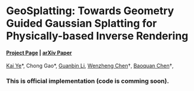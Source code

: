 # GeoSplatting: Towards Geometry Guided Gaussian Splatting for Physically-based Inverse Rendering

#### [Project Page](https://pku-vcl-geometry.github.io/GeoSplatting/) | [arXiv Paper](http://arxiv.org/abs/2410.24204)

[Kai Ye](https://illusive-chase.github.io/)\*, Chong Gao\*, [Guanbin Li](https://www.sysu-hcp.net/faculty/liguanbin.html), [Wenzheng Chen](https://wenzhengchen.github.io/)†, [Baoquan Chen](https://baoquanchen.info/)†,

### This is official implementation (code is comming soon).


